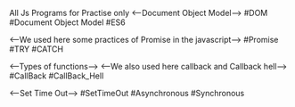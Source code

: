 All Js Programs for Practise only
<--Document Object Model-->
#DOM
#Document Object Model
#ES6

<--We used here some practices of Promise in the javascript-->
#Promise
#TRY
#CATCH

<--Types of functions-->
<--We also used here callback and Callback hell-->
#CallBack
#CallBack_Hell

<--Set Time Out-->
#SetTimeOut
#Asynchronous
#Synchronous
